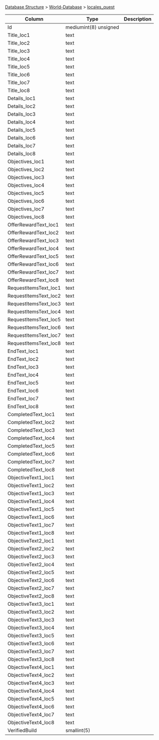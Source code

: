 [Database Structure](Database-Structure) > [World-Database](World-Database) > [locales_quest](locales_quest)

Column | Type | Description
--- | --- | ---
Id | mediumint(8) unsigned | 
Title_loc1 | text | 
Title_loc2 | text | 
Title_loc3 | text | 
Title_loc4 | text | 
Title_loc5 | text | 
Title_loc6 | text | 
Title_loc7 | text | 
Title_loc8 | text | 
Details_loc1 | text | 
Details_loc2 | text | 
Details_loc3 | text | 
Details_loc4 | text | 
Details_loc5 | text | 
Details_loc6 | text | 
Details_loc7 | text | 
Details_loc8 | text | 
Objectives_loc1 | text | 
Objectives_loc2 | text | 
Objectives_loc3 | text | 
Objectives_loc4 | text | 
Objectives_loc5 | text | 
Objectives_loc6 | text | 
Objectives_loc7 | text | 
Objectives_loc8 | text | 
OfferRewardText_loc1 | text | 
OfferRewardText_loc2 | text | 
OfferRewardText_loc3 | text | 
OfferRewardText_loc4 | text | 
OfferRewardText_loc5 | text | 
OfferRewardText_loc6 | text | 
OfferRewardText_loc7 | text | 
OfferRewardText_loc8 | text | 
RequestItemsText_loc1 | text | 
RequestItemsText_loc2 | text | 
RequestItemsText_loc3 | text | 
RequestItemsText_loc4 | text | 
RequestItemsText_loc5 | text | 
RequestItemsText_loc6 | text | 
RequestItemsText_loc7 | text | 
RequestItemsText_loc8 | text | 
EndText_loc1 | text | 
EndText_loc2 | text | 
EndText_loc3 | text | 
EndText_loc4 | text | 
EndText_loc5 | text | 
EndText_loc6 | text | 
EndText_loc7 | text | 
EndText_loc8 | text | 
CompletedText_loc1 | text | 
CompletedText_loc2 | text | 
CompletedText_loc3 | text | 
CompletedText_loc4 | text | 
CompletedText_loc5 | text | 
CompletedText_loc6 | text | 
CompletedText_loc7 | text | 
CompletedText_loc8 | text | 
ObjectiveText1_loc1 | text | 
ObjectiveText1_loc2 | text | 
ObjectiveText1_loc3 | text | 
ObjectiveText1_loc4 | text | 
ObjectiveText1_loc5 | text | 
ObjectiveText1_loc6 | text | 
ObjectiveText1_loc7 | text | 
ObjectiveText1_loc8 | text | 
ObjectiveText2_loc1 | text | 
ObjectiveText2_loc2 | text | 
ObjectiveText2_loc3 | text | 
ObjectiveText2_loc4 | text | 
ObjectiveText2_loc5 | text | 
ObjectiveText2_loc6 | text | 
ObjectiveText2_loc7 | text | 
ObjectiveText2_loc8 | text | 
ObjectiveText3_loc1 | text | 
ObjectiveText3_loc2 | text | 
ObjectiveText3_loc3 | text | 
ObjectiveText3_loc4 | text | 
ObjectiveText3_loc5 | text | 
ObjectiveText3_loc6 | text | 
ObjectiveText3_loc7 | text | 
ObjectiveText3_loc8 | text | 
ObjectiveText4_loc1 | text | 
ObjectiveText4_loc2 | text | 
ObjectiveText4_loc3 | text | 
ObjectiveText4_loc4 | text | 
ObjectiveText4_loc5 | text | 
ObjectiveText4_loc6 | text | 
ObjectiveText4_loc7 | text | 
ObjectiveText4_loc8 | text | 
VerifiedBuild | smallint(5) | 
